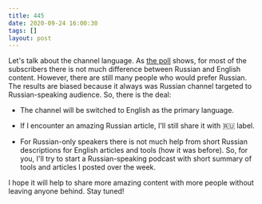 ```yaml
---
title: 445
date: 2020-09-24 16:00:30
tags: []
layout: post
---
```


Let's talk about the channel language. As [the poll](https://t.me/itgram_channel/439) shows, for most of the subscribers there is not much difference between Russian and English content. However, there are still many people who would prefer Russian. The results are biased because it always was Russian channel targeted to Russian-speaking audience. So, there is the deal:

+ The channel will be switched to English as the primary language.

+ If I encounter an amazing Russian article, I'll still share it with 🇷🇺 label.

+ For Russian-only speakers there is not much help from short Russian descriptions for English articles and tools (how it was before). So, for you, I'll try to start a Russian-speaking podcast with short summary of tools and articles I posted over the week.

I hope it will help to share more amazing content with more people without leaving anyone behind. Stay tuned!
